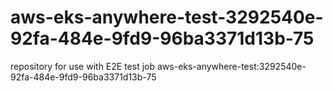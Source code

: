 # aws-eks-anywhere-test-3292540e-92fa-484e-9fd9-96ba3371d13b-75
repository for use with E2E test job aws-eks-anywhere-test:3292540e-92fa-484e-9fd9-96ba3371d13b-75
